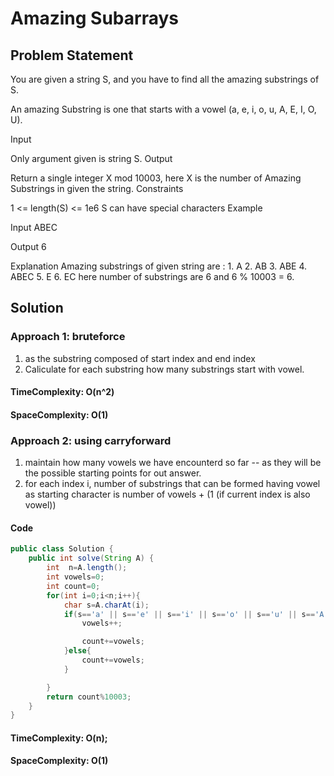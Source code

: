 # Amazing Subarrays

## Problem Statement

You are given a string S, and you have to find all the amazing substrings of S.

An amazing Substring is one that starts with a vowel (a, e, i, o, u, A, E, I, O, U).

Input

Only argument given is string S.
Output

Return a single integer X mod 10003, here X is the number of Amazing Substrings in given the string.
Constraints

1 <= length(S) <= 1e6
S can have special characters
Example

Input
ABEC

Output
6

Explanation
Amazing substrings of given string are : 1. A 2. AB 3. ABE 4. ABEC 5. E 6. EC
here number of substrings are 6 and 6 % 10003 = 6.

## Solution

### Approach 1: bruteforce

1. as the substring composed of start index and end index
2. Caliculate for each substring how many substrings start with vowel.

#### TimeComplexity: O(n^2)

#### SpaceComplexity: O(1)

### Approach 2: using carryforward

1. maintain how many vowels we have encounterd so far -- as they will be the possible starting points for out answer.
2. for each index i, number of substrings that can be formed having vowel as starting character is number of vowels + (1 (if current index is also vowel))

#### Code

```java
public class Solution {
    public int solve(String A) {
        int  n=A.length();
        int vowels=0;
        int count=0;
        for(int i=0;i<n;i++){
            char s=A.charAt(i);
            if(s=='a' || s=='e' || s=='i' || s=='o' || s=='u' || s=='A' || s=='E' || s=='O' || s=='U' || s=='I'){
                vowels++;

                count+=vowels;
            }else{
                count+=vowels;
            }

        }
        return count%10003;
    }
}


```

#### TimeComplexity: O(n);

#### SpaceComplexity: O(1)
